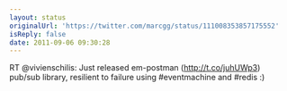```yaml
---
layout: status
originalUrl: 'https://twitter.com/marcgg/status/111008353857175552'
isReply: false
date: 2011-09-06 09:30:28
---
```


RT @vivienschilis: Just released em-postman (http://t.co/juhUWp3) pub/sub library, resilient to failure using #eventmachine and #redis :)
